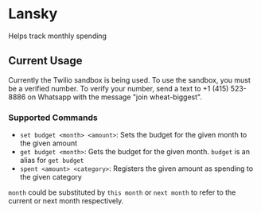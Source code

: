 # Lansky

Helps track monthly spending

## Current Usage

Currently the Twilio sandbox is being used. To use the sandbox, you must be a verified number. To verify your number, send a text to +1 (415) 523-8886 on Whatsapp with the message "join wheat-biggest".

### Supported Commands

- `set budget <month> <amount>`: Sets the budget for the given month to the given amount
- `get budget <month>`: Gets the budget for the given month. `budget` is an alias for `get budget`
- `spent <amount> <category>`: Registers the given amount as spending to the given category

`month` could be substituted by `this month` or `next month` to refer to the current or next month respectively.
